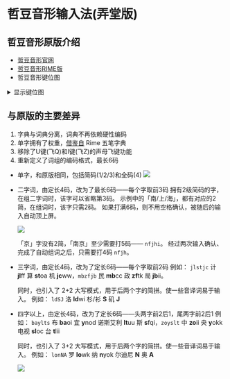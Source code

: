 # 哲豆音形输入法(弄堂版)

## 哲豆音形原版介绍

- [哲豆音形官网][1]
- [哲豆音形RIME版][2]
- 哲豆音形键位图
<details>
  <summary>显示键位图</summary>
  ![](http://ys-f.ysepan.com/58342039/115098388/lMOeLjk4H546F27KHMJ31b/%E5%93%B2%E8%B1%86%E9%9F%B3%E5%BD%A2%E5%A4%A7%E5%9C%86%E6%BB%A1%E7%89%88%E9%94%AE%E7%9B%98%E5%9B%BE.jpg)
</details>

## 与原版的主要差异

1. 字典与词典分离，词典不再依赖硬性编码
2. 单字拥有了权重，[借鉴自][3] Rime 五笔字典
3. 移除了U键(飞Q)和I键(飞Z)的声母飞键功能
4. 重新定义了词组的编码格式，最长6码

  * 单字，和原版相同，包括简码(1/2/3)和全码(4)
    ![](https://du1ab.one/images/2022/1jian.gif)

  * 二字词，由定长4码，改为了最长6码——每个字取前3码
    拥有2级简码的字，在组二字词时，该字可以省略第3码。
    示例中的「南/上/海」，都有对应的2简，在组词时，该字只需2码。
    如果打满6码，则不用空格确认，被随后的输入自动顶上屏。

    ![](https://du1ab.one/images/2022/2zici.gif)

    「京」字没有2简，「南京」至少需要打5码—— `nfjhi`。
    经过两次输入确认、完成了自动组词之后，只需要打4码 `nfjh`。

  * 三字词，由定长4码，改为了定长6码——每个字取前2码
    例如： `jlstjc` 计 **jl**ff 算 **st**oa 机 **jc**ww，`mbzfjb` 民 **mb**cc 政 **zf**tk 局 **jb**ii。

    同时，也引入了 2+2 大写模式，用于后两个字的简拼。使一些音译词易于输入。
    例如： `ldSJ` 洛 **ld**wi 杉/衫 **S** 矶 **J**

  * 四字以上，由定长4码，改为了定长6码——头两字前2后1，尾两字前2后1
    例如： `baylts` 布 **ba**oi 宜 **y**nod 诺斯艾利 **lt**uu 斯 **s**fqi，`zoyslt` 中 **zo**ii 央 **y**okk 电视 **sl**oc 台 **t**lii

    同时，也引入了 3+2 大写模式，用于后两个字的简拼。使一些音译词易于输入。
    例如： `lonNA` 罗 **lo**wk 纳 **n**yok 尔迪尼 **N** 奥 **A**

    ![](https://du1ab.one/images/2022/34zici.gif)

[1]: http://zzdzzd.ysepan.com/
[2]: https://github.com/whjiang/zzdyx_rime
[3]: https://gist.github.com/s5unty/08c3a6d7429c65a37b4b4aaaf3f9bed5

